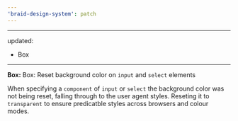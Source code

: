 ```yaml
---
'braid-design-system': patch
---
```


---
updated:
  - Box
---

**Box:** Box: Reset background color on `input` and `select` elements

When specifying a `component` of `input` or `select` the background color was not being reset, falling through to the user agent styles. Reseting it to `transparent` to ensure predicatble styles across browsers and colour modes.
